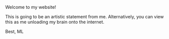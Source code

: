 Welcome to my website! 

This is going to be an artistic statement from me. Alternatively, you can view this as me unloading my brain onto the internet.

Best,
ML
